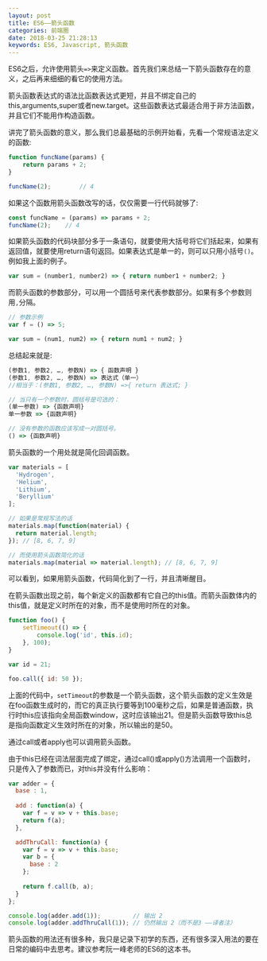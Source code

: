 ```yaml
---
layout: post
title: ES6——箭头函数
categories: 前端圈
date: 2018-03-25 21:28:13
keywords: ES6, Javascript, 箭头函数
---
```


ES6之后，允许使用箭头`=>`来定义函数。首先我们来总结一下箭头函数存在的意义，之后再来细细的看它的使用方法。

箭头函数表达式的语法比函数表达式更短，并且不绑定自己的this,arguments,super或者new.target。这些函数表达式最适合用于非方法函数，并且它们不能用作构造函数。

讲完了箭头函数的意义，那么我们总最基础的示例开始看，先看一个常规语法定义的函数:

```js
function funcName(params) {
	return params + 2;
}

funcName(2);		// 4
```

如果这个函数用箭头函数改写的话，仅仅需要一行代码就够了:

```js
const funcName = (params) => params + 2;
funcName(2); 	// 4
```

<!-- more -->

如果箭头函数的代码块部分多于一条语句，就要使用大括号将它们括起来，如果有返回值，就要使用return语句返回。如果表达式是单一的，则可以只用小括号`()`。例如我上面的例子。

```js
var sum = (number1, number2) => { return number1 + number2; }
```

而箭头函数的参数部分，可以用一个圆括号来代表参数部分。如果有多个参数则用`,`分隔。

```js
// 参数示例
var f = () => 5;

var sum = (num1, num2) => { return num1 + num2; }
```

总结起来就是:

```js
(参数1, 参数2, …, 参数N) => { 函数声明 }
(参数1, 参数2, …, 参数N) => 表达式（单一）
//相当于：(参数1, 参数2, …, 参数N) =>{ return 表达式; }

// 当只有一个参数时，圆括号是可选的：
(单一参数) => {函数声明}
单一参数 => {函数声明}

// 没有参数的函数应该写成一对圆括号。
() => {函数声明}
```

箭头函数的一个用处就是简化回调函数。

```js
var materials = [
  'Hydrogen',
  'Helium',
  'Lithium',
  'Beryllium'
];

// 如果是常规写法的话
materials.map(function(material) { 
  return material.length; 
}); // [8, 6, 7, 9]

// 而使用箭头函数简化的话
materials.map(material => material.length); // [8, 6, 7, 9]
```

可以看到，如果用箭头函数，代码简化到了一行，并且清晰醒目。

在箭头函数出现之前，每个新定义的函数都有它自己的this值。而箭头函数体内的this值，就是定义时所在的对象，而不是使用时所在的对象。

```js
function foo() {
	setTimeout(() => {
		console.log('id', this.id);
	}, 100);
}

var id = 21;

foo.call({ id: 50 });
```

上面的代码中，`setTimeout`的参数是一个箭头函数，这个箭头函数的定义生效是在foo函数生成时的，而它的真正执行要等到100毫秒之后，如果是普通函数，执行时this应该指向全局函数window，这时应该输出21。但是箭头函数导致this总是指向函数定义生效时所在的对象，所以输出的是50。

通过call或者apply也可以调用箭头函数。

由于this已经在词法层面完成了绑定，通过call()或apply()方法调用一个函数时，只是传入了参数而已，对this并没有什么影响：

```js
var adder = {
  base : 1,
    
  add : function(a) {
    var f = v => v + this.base;
    return f(a);
  },

  addThruCall: function(a) {
    var f = v => v + this.base;
    var b = {
      base : 2
    };
            
    return f.call(b, a);
  }
};

console.log(adder.add(1));         // 输出 2
console.log(adder.addThruCall(1)); // 仍然输出 2（而不是3 ——译者注）
```

箭头函数的用法还有很多种，我只是记录下初学的东西，还有很多深入用法的要在日常的编码中去思考。建议参考阮一峰老师的ES6的这本书。
